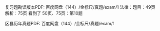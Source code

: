 复习题勘误版本PDF: 百度网盘（144）/金标尺/真题/exam/1
    法律：题目：49页  解析：75页
    看到了 50页、75页：第10题




区县历年真题PDF: 百度网盘（144）/金标尺/真题/exam/1


